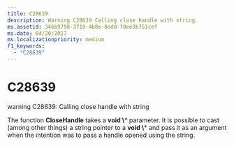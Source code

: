 ```yaml
---
title: C28639
description: Warning C28639 Calling close handle with string.
ms.assetid: 346b9798-3719-4b8e-8edd-f8ee3b751cef
ms.date: 04/20/2017
ms.localizationpriority: medium 
f1_keywords: 
  - "C28639"
---
```


# C28639


warning C28639: Calling close handle with string

The function **CloseHandle** takes a **void \\*** parameter. It is possible to cast (among other things) a string pointer to a **void \\*** and pass it as an argument when the intention was to pass a handle opened using the string.

 

 





